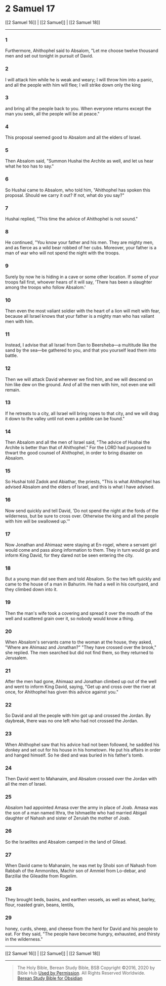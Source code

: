 # 2 Samuel 17

[[2 Samuel 16]] | [[2 Samuel]] | [[2 Samuel 18]]

---

### 1
Furthermore, Ahithophel said to Absalom, "Let me choose twelve thousand men and set out tonight in pursuit of David.

### 2
I will attack him while he is weak and weary; I will throw him into a panic, and all the people with him will flee; I will strike down only the king

### 3
and bring all the people back to you. When everyone returns except the man you seek, all the people will be at peace."

### 4
This proposal seemed good to Absalom and all the elders of Israel.

### 5
Then Absalom said, "Summon Hushai the Archite as well, and let us hear what he too has to say."

### 6
So Hushai came to Absalom, who told him, "Ahithophel has spoken this proposal. Should we carry it out? If not, what do you say?"

### 7
Hushai replied, "This time the advice of Ahithophel is not sound."

### 8
He continued, "You know your father and his men. They are mighty men, and as fierce as a wild bear robbed of her cubs. Moreover, your father is a man of war who will not spend the night with the troops.

### 9
Surely by now he is hiding in a cave or some other location. If some of your troops fall first, whoever hears of it will say, 'There has been a slaughter among the troops who follow Absalom.'

### 10
Then even the most valiant soldier with the heart of a lion will melt with fear, because all Israel knows that your father is a mighty man who has valiant men with him.

### 11
Instead, I advise that all Israel from Dan to Beersheba—a multitude like the sand by the sea—be gathered to you, and that you yourself lead them into battle.

### 12
Then we will attack David wherever we find him, and we will descend on him like dew on the ground. And of all the men with him, not even one will remain.

### 13
If he retreats to a city, all Israel will bring ropes to that city, and we will drag it down to the valley until not even a pebble can be found."

### 14
Then Absalom and all the men of Israel said, "The advice of Hushai the Archite is better than that of Ahithophel." For the LORD had purposed to thwart the good counsel of Ahithophel, in order to bring disaster on Absalom.

### 15
So Hushai told Zadok and Abiathar, the priests, "This is what Ahithophel has advised Absalom and the elders of Israel, and this is what I have advised.

### 16
Now send quickly and tell David, 'Do not spend the night at the fords of the wilderness, but be sure to cross over. Otherwise the king and all the people with him will be swallowed up.'"

### 17
Now Jonathan and Ahimaaz were staying at En-rogel, where a servant girl would come and pass along information to them. They in turn would go and inform King David, for they dared not be seen entering the city.

### 18
But a young man did see them and told Absalom. So the two left quickly and came to the house of a man in Bahurim. He had a well in his courtyard, and they climbed down into it.

### 19
Then the man's wife took a covering and spread it over the mouth of the well and scattered grain over it, so nobody would know a thing.

### 20
When Absalom's servants came to the woman at the house, they asked, "Where are Ahimaaz and Jonathan?" "They have crossed over the brook," she replied. The men searched but did not find them, so they returned to Jerusalem.

### 21
After the men had gone, Ahimaaz and Jonathan climbed up out of the well and went to inform King David, saying, "Get up and cross over the river at once, for Ahithophel has given this advice against you."

### 22
So David and all the people with him got up and crossed the Jordan. By daybreak, there was no one left who had not crossed the Jordan.

### 23
When Ahithophel saw that his advice had not been followed, he saddled his donkey and set out for his house in his hometown. He put his affairs in order and hanged himself. So he died and was buried in his father's tomb.

### 24
Then David went to Mahanaim, and Absalom crossed over the Jordan with all the men of Israel.

### 25
Absalom had appointed Amasa over the army in place of Joab. Amasa was the son of a man named Ithra, the Ishmaelite who had married Abigail daughter of Nahash and sister of Zeruiah the mother of Joab.

### 26
So the Israelites and Absalom camped in the land of Gilead.

### 27
When David came to Mahanaim, he was met by Shobi son of Nahash from Rabbah of the Ammonites, Machir son of Ammiel from Lo-debar, and Barzillai the Gileadite from Rogelim.

### 28
They brought beds, basins, and earthen vessels, as well as wheat, barley, flour, roasted grain, beans, lentils,

### 29
honey, curds, sheep, and cheese from the herd for David and his people to eat. For they said, "The people have become hungry, exhausted, and thirsty in the wilderness."

---

[[2 Samuel 16]] | [[2 Samuel]] | [[2 Samuel 18]]

---

> The Holy Bible, Berean Study Bible, BSB
> Copyright &copy;2016, 2020 by Bible Hub
> [Used by Permission](https://berean.bible/terms.htm). All Rights Reserved Worldwide.
> [Berean Study Bible for Obsidian](https://github.com/gapmiss/berean-study-bible-for-obsidian)</small>

